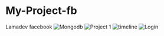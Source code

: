 # My-Project-fb
Lamadev facebook
![Mongodb](https://user-images.githubusercontent.com/93248399/147448198-0003d86f-3e1f-483b-9450-c3649ba868f5.png)
![Project 1](https://user-images.githubusercontent.com/93248399/147448200-72b630cd-471b-47a5-8331-aba292e41444.png)
![timeline](https://user-images.githubusercontent.com/93248399/147448201-b03f112b-7813-4389-a5e7-21905a02bf05.png)
![Login](https://user-images.githubusercontent.com/93248399/147448202-8fd6bb6d-bdf4-4f39-8b50-3fc5b95450d4.png)
